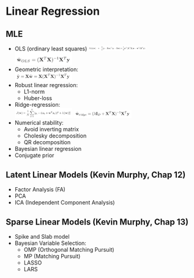 # Linear Regression

## MLE
- OLS (ordinary least squares)
	<img src="/Basic-ML/images/lr/linear-regression1.png" alt="drawing" width="150"/>
	<img src="/Basic-ML/images/lr/linear-regression2.png" alt="drawing" width="150"/>
- Geometric interpretation:\
	<img src="/Basic-ML/images/lr/linear-regression3.png" alt="drawing" width="150"/>
- Robust linear regression:
	- L1-norm
	- Huber-loss
- Ridge-regression:\
	<img src="/Basic-ML/images/lr/ridge-regression1.png" alt="drawing" width="150"/>
	<img src="/Basic-ML/images/lr/ridge-regression2.png" alt="drawing" width="150"/>
- Numerical stability:
	- Avoid inverting matrix
	- Cholesky decomposition
	- QR decomposition
- Bayesian linear regression
- Conjugate prior

## Latent Linear Models (Kevin Murphy, Chap 12)
- Factor Analysis (FA)
- PCA
- ICA (Independent Component Analysis)

## Sparse Linear Models (Kevin Murphy, Chap 13)
- Spike and Slab model
- Bayesian Variable Selection:
	- OMP (Orthogonal Matching Pursuit) 
	- MP (Matching Pursuit)
	- LASSO
	- LARS